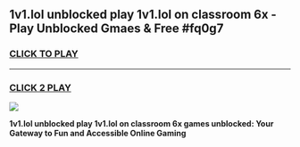 
## 1v1.lol unblocked   play 1v1.lol on classroom 6x - Play Unblocked Gmaes & Free #fq0g7
<h3>
<a href="https://news.freeplayer.one?title=1v1.lol_unblocked___play_1v1.lol_on_classroom_6x&ref=24F">CLICK TO PLAY</a></h3>
<hr>

<h3>
<a href="https://news.freeplayer.one?title=1v1.lol_unblocked___play_1v1.lol_on_classroom_6x&ref=24F">CLICK 2 PLAY</a>
  
</h3>

<a href="https://news.freeplayer.one?title=1v1.lol_unblocked___play_1v1.lol_on_classroom_6x&ref=24F/"><img src="https://clearcache.store/games.png"></a>


**1v1.lol unblocked   play 1v1.lol on classroom 6x games unblocked: Your Gateway to Fun and Accessible Online Gaming**
